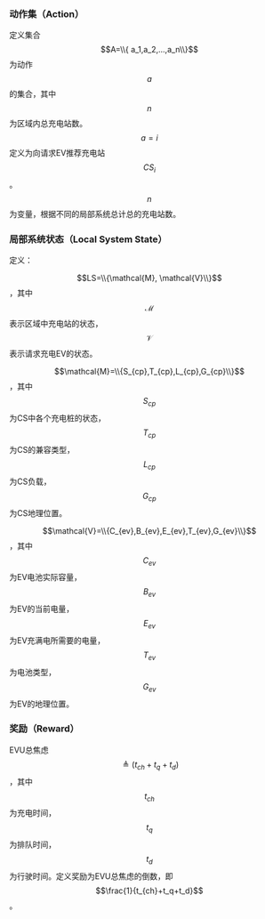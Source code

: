 ### 动作集（Action）
定义集合$$A=\\{ a_1,a_2,...,a_n\\}$$为动作$$a$$的集合，其中$$n$$为区域内总充电站数。$$a=i$$定义为向请求EV推荐充电站$$CS_i$$。$$n$$为变量，根据不同的局部系统总计总的充电站数。

### 局部系统状态（Local System State）
定义：

$$LS=\\{\mathcal{M}, \mathcal{V}\\}$$，其中$$\mathcal{M}$$表示区域中充电站的状态，$$\mathcal{V}$$表示请求充电EV的状态。


$$\mathcal{M}=\\{S_{cp},T_{cp},L_{cp},G_{cp}\\}$$，其中$$S_{cp}$$为CS中各个充电桩的状态，$$T_{cp}$$为CS的兼容类型，$$L_{cp}$$为CS负载，$$G_{cp}$$为CS地理位置。

$$\mathcal{V}=\\{C_{ev},B_{ev},E_{ev},T_{ev},G_{ev}\\}$$，其中$$C_{ev}$$为EV电池实际容量，$$B_{ev}$$为EV的当前电量，$$E_{ev}$$为EV充满电所需要的电量，$$T_{ev}$$为电池类型，$$G_{ev}$$为EV的地理位置。

### 奖励（Reward）
EVU总焦虑$$\triangleq  (t_{ch}+t_q+t_d)$$，其中$$t_{ch}$$为充电时间，$$t_q$$为排队时间，$$t_d$$为行驶时间。定义奖励为EVU总焦虑的倒数，即$$\frac{1}{t_{ch}+t_q+t_d}$$。

